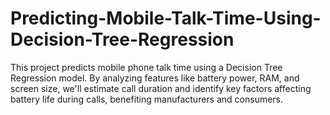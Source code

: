 # Predicting-Mobile-Talk-Time-Using-Decision-Tree-Regression
This project predicts mobile phone talk time using a Decision Tree Regression model. By analyzing features like battery power, RAM, and screen size, we'll estimate call duration and identify key factors affecting battery life during calls, benefiting manufacturers and consumers.
